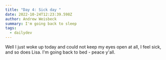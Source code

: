 ```yaml
---
title: "Day 4: Sick day "
date: 2022-10-24T12:23:39.598Z
author: Andrew Weisbeck
summary: I'm going back to sleep
tags:
  - dailydev
---
```

W﻿ell I just woke up today and could not keep my eyes open at all, I feel sick, and so does Lisa. I'm going back to bed - peace y'all.